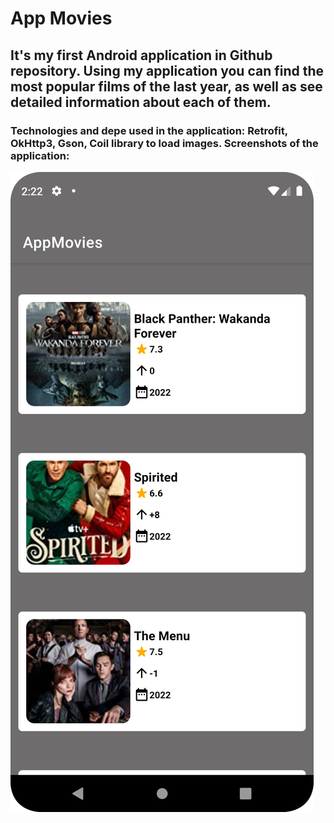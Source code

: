 # App Movies

## It's my first Android application in Github repository. Using my application you can find the most popular films of the last year, as well as see detailed information about each of them.

### Technologies and depe used in the application: Retrofit, OkHttp3, Gson, Coil library to load images. Screenshots of the application:
![Screen1](https://github.com/Safin717/MovieApp/blob/main/1.png)

